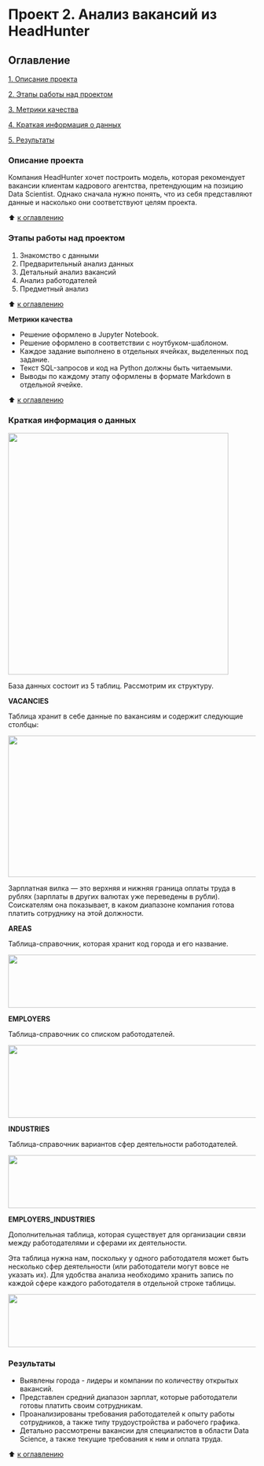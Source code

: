 # Проект 2. Анализ вакансий из HeadHunter

## Оглавление  

[1. Описание проекта](https://github.com/vanpakpro/Data_Science_Hub/tree/main/hh_sql/README.md#Описание-проекта)

[2. Этапы работы над проектом](https://github.com/vanpakpro/Data_Science_Hub/tree/main/hh_sql/README.md#Этапы-работы-над-проектом)

[3. Метрики качества](https://github.com/vanpakpro/Data_Science_Hub/tree/main/hh_sql/README.md#Метрики-качества)  

[4. Краткая информация о данных](https://github.com/vanpakpro/Data_Science_Hub/tree/main/hh_sql/README.md#Краткая-информация-о-данных) 

[5. Результаты](https://github.com/vanpakpro/Data_Science_Hub/tree/main/hh_sql/README.md#Результаты)    

### Описание проекта    
Компания HeadHunter хочет построить модель, которая рекомендует вакансии клиентам кадрового агентства, претендующим на позицию Data Scientist. Однако сначала нужно понять, что из себя представляют данные и насколько они соответствуют целям проекта.

:arrow_up: [к оглавлению](https://github.com/vanpakpro/Data_Science_Hub/tree/main/hh_sql/README.md#Оглавление)

### Этапы работы над проектом  
1. Знакомство с данными
2. Предварительный анализ данных
3. Детальный анализ вакансий
4. Анализ работодателей
5. Предметный анализ

:arrow_up: [к оглавлению](https://github.com/vanpakpro/Data_Science_Hub/tree/main/hh_sql/README.md#Оглавление)

**Метрики качества**     
- Решение оформлено в Jupyter Notebook.
- Решение оформлено в соответствии с ноутбуком-шаблоном.
- Каждое задание выполнено в отдельных ячейках, выделенных под задание.
- Текст SQL-запросов и код на Python должны быть читаемыми.
- Выводы по каждому этапу оформлены в формате Markdown в отдельной ячейке.

:arrow_up: [к оглавлению](https://github.com/vanpakpro/Data_Science_Hub/tree/main/hh_sql/README.md#Оглавление)

### Краткая информация о данных 
<image src="https://lms.skillfactory.ru/assets/courseware/v1/efd63819603e7d4f4433ed2fedec717c/asset-v1:SkillFactory+DST-3.0+28FEB2021+type@asset+block/SQL_pj2_2_1.png" width="448" height="492"/>

База данных состоит из 5 таблиц. Рассмотрим их структуру.

**VACANCIES**

Таблица хранит в себе данные по вакансиям и содержит следующие столбцы:

<image src="https://lms.skillfactory.ru/assets/courseware/v1/837cf6ff79f483e387a16c993634f3e4/asset-v1:SkillFactory+DST-3.0+28FEB2021+type@asset+block/SQL_pj2_2_2.png" width="585" height="288"/>


Зарплатная вилка — это верхняя и нижняя граница оплаты труда в рублях (зарплаты в других валютах уже переведены в рубли). Соискателям она показывает, в каком диапазоне компания готова платить сотруднику на этой должности.


**AREAS**

Таблица-справочник, которая хранит код города и его название.

<image src="https://lms.skillfactory.ru/assets/courseware/v1/682c2306f3d46a25915a89d4ec7e16ed/asset-v1:SkillFactory+DST-3.0+28FEB2021+type@asset+block/SQL_pj2_2_3.png" width="585" height="108"/>

**EMPLOYERS**

Таблица-справочник со списком работодателей.

<image src="https://lms.skillfactory.ru/assets/courseware/v1/d2a26db623c75572c71923b57241e038/asset-v1:SkillFactory+DST-3.0+28FEB2021+type@asset+block/SQL_pj2_2_4.png" width="585" height="148"/>

**INDUSTRIES**

Таблица-справочник вариантов сфер деятельности работодателей.

<image src="https://lms.skillfactory.ru/assets/courseware/v1/2c76bca09937a1a05a9e66d51008e298/asset-v1:SkillFactory+DST-3.0+28FEB2021+type@asset+block/SQL_pj2_2_5.png" width="595" height="108"/>

**EMPLOYERS_INDUSTRIES**

Дополнительная таблица, которая существует для организации связи между работодателями и сферами их деятельности.

Эта таблица нужна нам, поскольку у одного работодателя может быть несколько сфер деятельности (или работодатели могут вовсе не указать их). Для удобства анализа необходимо хранить запись по каждой сфере каждого работодателя в отдельной строке таблицы.

<image src="https://lms.skillfactory.ru/assets/courseware/v1/16ff3df0bb0ddecd922562f3c4bdd32c/asset-v1:SkillFactory+DST-3.0+28FEB2021+type@asset+block/SQL_pj2_2_6.png" width="595" height="108"/>

### Результаты  
- Выявлены города - лидеры и компании по количеству открытых вакансий.
- Представлен средний диапазон зарплат, которые работодатели готовы платить своим сотрудникам.
- Проанализированы требования работодателей к опыту работы сотрудников, а также типу трудоустройства и рабочего графика.
- Детально рассмотрены вакансии для специалистов в области Data Science, а также текущие требования к ним и оплата труда.

:arrow_up: [к оглавлению](https://github.com/vanpakpro/Data_Science_Hub/tree/main/hh_vacancies/README.md#Оглавление)